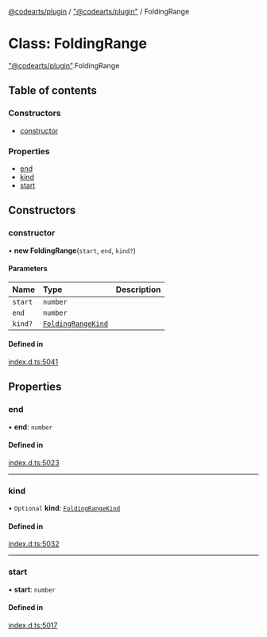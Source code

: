 [@codearts/plugin](../README.md) / ["@codearts/plugin"](../modules/_codearts_plugin_.md) / FoldingRange

# Class: FoldingRange

["@codearts/plugin"](../modules/_codearts_plugin_.md).FoldingRange

## Table of contents

### Constructors

- [constructor](codearts_plugin_.FoldingRange.md#constructor)

### Properties

- [end](codearts_plugin_.FoldingRange.md#end)
- [kind](codearts_plugin_.FoldingRange.md#kind)
- [start](codearts_plugin_.FoldingRange.md#start)

## Constructors

### constructor

• **new FoldingRange**(`start`, `end`, `kind?`)

#### Parameters

| Name | Type | Description |
| :------ | :------ | :------ |
| `start` | `number` |  |
| `end` | `number` |  |
| `kind?` | [`FoldingRangeKind`](../enums/codearts_plugin_.FoldingRangeKind.md) |  |

#### Defined in

[index.d.ts:5041](https://github.com/huaweicloud/cloudide-plugin-api/blob/a4193a8/index.d.ts#L5041)

## Properties

### end

• **end**: `number`

#### Defined in

[index.d.ts:5023](https://github.com/huaweicloud/cloudide-plugin-api/blob/a4193a8/index.d.ts#L5023)

___

### kind

• `Optional` **kind**: [`FoldingRangeKind`](../enums/codearts_plugin_.FoldingRangeKind.md)

#### Defined in

[index.d.ts:5032](https://github.com/huaweicloud/cloudide-plugin-api/blob/a4193a8/index.d.ts#L5032)

___

### start

• **start**: `number`

#### Defined in

[index.d.ts:5017](https://github.com/huaweicloud/cloudide-plugin-api/blob/a4193a8/index.d.ts#L5017)
